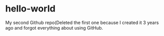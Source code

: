 # hello-world
My second Github repo(Deleted the first one because I created it 3 years ago and forgot everything about using GitHub.
